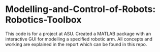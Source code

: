 # Modelling-and-Control-of-Robots: Robotics-Toolbox
This code is for a project at ASU. Created a MATLAB package with an interactive GUI for modelling a specified robotic arm. All concepts and working are explained in the report which can be found in this repo.
